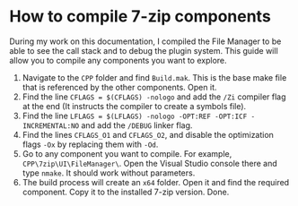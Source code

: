 # How to compile 7-zip components

During my work on this documentation, I compiled the File Manager to be able to see the call stack and to debug the plugin system. This guide will allow you to compile any components you want to explore.

1. Navigate to the `CPP` folder and find `Build.mak`. This is the base make file that is referenced by the other components. Open it.
2. Find the line `CFLAGS = $(CFLAGS) -nologo` and add the `/Zi` compiler flag at the end (It instructs the compiler to create a symbols file).
4. Find the line `LFLAGS = $(LFLAGS) -nologo -OPT:REF -OPT:ICF -INCREMENTAL:NO` and add the `/DEBUG` linker flag.
5. Find the lines `CFLAGS_O1` and `CFLAGS_O2`, and disable the optimization flags `-Ox` by replacing them with `-Od`.
6. Go to any component you want to compile. For example, `CPP\7zip\UI\FileManager\`. Open the Visual Studio console there and type `nmake`. It should work without parameters.
7. The build process will create an `x64` folder. Open it and find the required component. Copy it to the installed 7-zip version. Done.